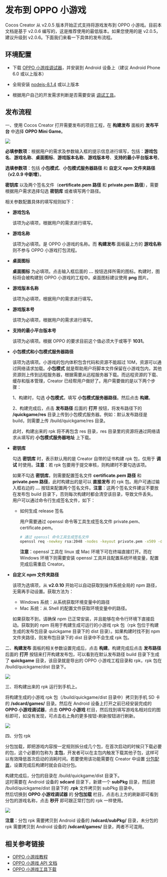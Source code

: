 # 发布到 OPPO 小游戏

Cocos Creator 从 v2.0.5 版本开始正式支持将游戏发布到 OPPO 小游戏。目前本文档是基于 v2.0.6 编写的，这是推荐使用的最低版本。如果您使用的是 v2.0.5，建议升级到 v2.0.6。下面我们来看一下具体的发布流程。

## 环境配置

- 下载 [OPPO 小游戏调试器](https://cdofs.oppomobile.com/cdo-activity/static/201810/26/quickgame/documentation/games/use.html)，并安装到 Android 设备上（建议 Android Phone 6.0 或以上版本）

- 全局安装 [nodejs-8.1.4](https://nodejs.org/zh-cn/download/) 或以上版本

- 根据用户自己的开发需求判断是否需要安装 [调试工具](http://cdofs.oppomobile.com/cdo-activity/static/quickgame/tools//6de9d1c3f06030ae7c52f5105f60383f.zip)。

## 发布流程

一、使用 Cocos Creator 打开需要发布的项目工程，在 **构建发布** 面板的 **发布平台** 中选择 **OPPO Mini Game**。

![](./publish-oppo-instant-games/build_option.jpg)

**必填参数项**：根据用户的需求及参数输入框的提示信息进行填写，包括：**游戏包名**、**游戏名称**、**桌面图标**、**游戏版本名称**、**游戏版本号**、**支持的最小平台版本号**。

**选填参数项**：包括 **小包模式**、**小包模式服务器路径** 和 **自定义 npm 文件夹路径（v2.0.9 中新增）**。

**密钥库** 以及两个签名文件（**certificate.pem 路径** 和 **private.pem 路径**），需要根据用户需求选择勾选 **密钥库** 或者填写两个路径。

相关参数配置具体的填写规则如下：

- **游戏包名**

  该项为必填项，根据用户的需求进行填写。

- **游戏名称**

  该项为必填项。是 OPPO 小游戏的名称。而 **构建发布** 面板最上方的 **游戏名称** 则不参与 OPPO 小游戏打包流程。

- **桌面图标**

  **桌面图标** 为必填项。点击输入框后面的 **...** 按钮选择所需的图标。构建时，图标将会被构建到 OPPO 小游戏的工程中。桌面图标建议使用 **png** 图片。

- **游戏版本名称**

  该项为必填项，根据用户的需求进行填写。

- **游戏版本号**

  该项为必填项，根据用户的需求进行填写。

- **支持的最小平台版本号**

  该项为必填项。根据 OPPO 的要求目前这个值必须大于或等于 **1031**。

- **小包模式和小包模式服务器路径**

  该项为选填项。小游戏的包内体积包含代码和资源不能超过 10M，资源可以通过网络请求加载。**小包模式** 就是帮助用户将脚本文件保留在小游戏包内，其他资源则上传到远程服务器，根据需要从远程服务器下载。而远程资源的下载、缓存和版本管理，Creator 已经帮用户做好了。用户需要做的是以下两个步骤：

  1、构建时，勾选 **小包模式**，填写 **小包模式服务器路径**。然后点击 **构建**。

  2、构建完成后，点击 **发布路径** 后面的 **打开** 按钮，将发布路径下的 **/quickgame/res** 目录上传到小包模式服务器。例如：默认发布路径是 build，则需要上传 /build/quickgame/res 目录。

  此时，构建出来的 rpk 将不再包含 res 目录，res 目录里的资源将通过网络请求从填写的 **小包模式服务器地址** 上下载。

- **密钥库**

  勾选 **密钥库** 时，表示默认用的是 Creator 自带的证书构建 rpk 包，仅用于 **调试** 时使用。**注意**：若 rpk 包要用于提交审核，则构建时不要勾选该项。

  如果不勾选 **密钥库**，则需要配置签名文件 **certificate.pem 路径** 和 **private.pem 路径**，此时构建出的是可以 **直接发布** 的 rpk 包。用户可通过输入框右边的 **...** 按钮来配置两个签名文件。**注意**：这两个签名文件建议不要放在发布包 build 目录下，否则每次构建时都会清空该目录，导致文件丢失。<br>
  用户可以通过命令行生成签名文件，如下：

    - 如何生成 release 签名

      用户需要通过 openssl 命令等工具生成签名文件 private.pem、certificate.pem。

      ```bash
      # 通过 openssl 命令工具生成签名文件
      openssl req -newkey rsa:2048 -nodes -keyout private.pem -x509 -days 3650 -out certificate.pem
      ```

      **注意**：openssl 工具在 linux 或 Mac 环境下可在终端直接打开。而在 Windows 环境下则需要安装 openssl 工具并且配置系统环境变量，配置完成后需重启 Creator。

- **自定义 npm 文件夹路径**

  该项为选填项，从 **v2.0.10** 开始可以自动获取到操作系统全局的 npm 路径，无需再手动设置。获取方法为：
  
  - Windows 系统：从系统获取环境变量中的路径
  - Mac 系统：从 Shell 的配置文件获取环境变量中的路径。
  
  如果获取不到，请确保 npm 已正常安装，并且能够在命令行环境下直接启动。获取到的 npm 将用于构建生成可运行的小游戏 rpk 包（rpk 包位于构建生成的发布包目录 quickgame 目录下的 dist 目录）。如果构建时找不到 npm 文件夹路径，则发布包目录下的 dist 目录中不会生成 rpk 包。

二、**构建发布** 面板的相关参数设置完成后，点击 **构建**。构建完成后点击 **发布路径** 后面的 **打开** 按钮来打开构建发布包，可以看到在默认发布路径 build 目录下生成了 **quickgame** 目录，该目录就是导出的 OPPO 小游戏工程目录和 rpk，rpk 包在 /build/quickgame/dist 目录下。

![](./publish-oppo-instant-games/package.jpg)

三、将构建出来的 rpk 运行到手机上。

将构建生成的小游戏 rpk 包（/build/quickgame/dist 目录中）拷贝到手机 SD 卡的 **/sdcard/games/** 目录。然后在 Android 设备上打开之前已经安装完成的 **OPPO 小游戏调试器**，点击 **OPPO 小游戏** 栏目，然后找到填写游戏名相对应的图标即可，如没有发现，可点击右上角的更多按钮-刷新按钮进行刷新。

![](./publish-oppo-instant-games/rpk_games.jpg)

四、分包 rpk

分包加载，即把游戏内容按一定规则拆分成几个包，在首次启动的时候只下载必要的包，这个必要的包称为 **主包**，开发者可以在主包内触发下载其他子包，这样可以有效降低首次启动的消耗时间。若要使用该功能需要在 Creator 中设置 [分包配置](../scripting/subpackage.md)，设置完成后构建时就会自动分包。

构建完成后，分包的目录在 /build/quickgame/dist 目录下。<br>
这时需要在 Android 设备的 **sdcard** 目录下，新建一个 **subPkg** 目录，然后把 /build/quickgame/dist 目录下的 **.rpk** 文件拷贝到 subPkg 目录中。<br>
然后切换到 **OPPO 小游戏调试器** 的 **分包加载** 栏目，点击右上方的刷新即可看到分包的游戏名称，点击 **秒开** 即可跟正常打包的 rpk 一样使用。

![](./publish-oppo-instant-games/run_subpackage.jpg)

**注意**：分包 rpk 需要拷贝到 Android 设备的 **/sdcard/subPkg/** 目录，未分包的 rpk 需要拷贝到 Android 设备的 **/sdcard/games/** 目录，两者不可混用。

## 相关参考链接

- [OPPO 小游戏教程](https://cdofs.oppomobile.com/cdo-activity/static/201810/26/quickgame/documentation/games/quickgame.html)
- [OPPO 小游戏 API 文档](https://cdofs.oppomobile.com/cdo-activity/static/201810/26/quickgame/documentation/feature/account.html)
- [OPPO 小游戏工具下载](https://cdofs.oppomobile.com/cdo-activity/static/201810/26/quickgame/documentation/games/use.html)

